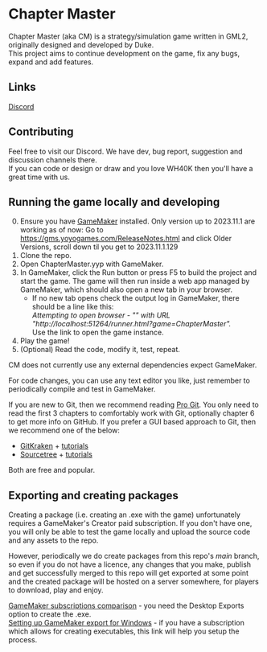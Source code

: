 # Chapter Master

Chapter Master (aka CM) is a strategy/simulation game written in GML2, originally designed and developed by Duke.\
This project aims to continue development on the game, fix any bugs, expand and add features.

## Links

[Discord](https://discord.gg/zAGpqHzsXQ)

## Contributing

Feel free to visit our Discord. We have dev, bug report, suggestion and discussion channels there.\
If you can code or design or draw and you love WH40K then you'll have a great time with us.

## Running the game locally and developing

0. Ensure you have [GameMaker](https://gamemaker.io/en/) installed.
   Only version up to 2023.11.1 are working as of now:
   Go to https://gms.yoyogames.com/ReleaseNotes.html and click Older Versions, scroll down til you get to 2023.11.1.129
1. Clone the repo.
2. Open ChapterMaster.yyp with GameMaker.
3. In GameMaker, click the Run button or press F5 to build the project and start the game. The game will then run inside a web app managed by GameMaker, which should also open a new tab in your browser.
    - If no new tab opens check the output log in GameMaker, there should be a line like this:\
      _Attempting to open browser - "" with URL "http://localhost:51264/runner.html?game=ChapterMaster"._ \
      Use the link to open the game instance.
4. Play the game!
5. (Optional) Read the code, modify it, test, repeat.

CM does not currently use any external dependencies expect GameMaker.

For code changes, you can use any text editor you like, just remember to periodically compile and test in GameMaker.

If you are new to Git, then we recommend reading [Pro Git](https://git-scm.com/book/en/v2). You only need to read the first 3 chapters to comfortably work with Git, optionally chapter 6 to get more info on GitHub. If you prefer a GUI based approach to Git, then we recommend one of the below:

-   [GitKraken](https://www.gitkraken.com/) + [tutorials](https://www.gitkraken.com/learn/git/tutorials)
-   [Sourcetree](https://www.sourcetreeapp.com/) + [tutorials](https://confluence.atlassian.com/get-started-with-sourcetree)

Both are free and popular.

## Exporting and creating packages

Creating a package (i.e. creating an .exe with the game) unfortunately requires a GameMaker's Creator paid subscription. If you don't have one, you will only be able to test the game locally and upload the source code and any assets to the repo.

However, periodically we do create packages from this repo's _main_ branch, so even if you do not have a licence, any changes that you make, publish and get successfully merged to this repo will get exported at some point and the created package will be hosted on a server somewhere, for players to download, play and enjoy.

[GameMaker subscriptions comparison](https://gamemaker.io/en/get) - you need the Desktop Exports option to create the .exe.\
[Setting up GameMaker export for Windows](https://help.yoyogames.com/hc/en-us/articles/235186048-Setting-Up-For-Windows) - if you have a subscription which allows for creating executables, this link will help you setup the process.
